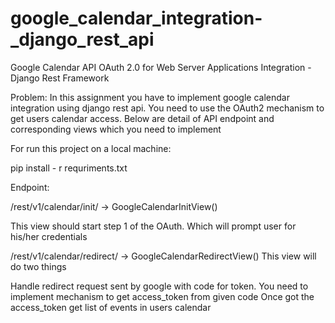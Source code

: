 # google_calendar_integration-_django_rest_api
Google Calendar API OAuth 2.0 for Web Server Applications Integration - Django Rest Framework

Problem: In this assignment you have to implement google calendar integration using django rest api. You need to use the OAuth2 mechanism to get users calendar access. Below are detail of API endpoint and corresponding views which you need to implement

For run this project on a local machine:

pip install - r requriments.txt

Endpoint:

/rest/v1/calendar/init/ -> GoogleCalendarInitView()

This view should start step 1 of the OAuth. Which will prompt user for his/her credentials

/rest/v1/calendar/redirect/ -> GoogleCalendarRedirectView()
This view will do two things

Handle redirect request sent by google with code for token. You need to implement mechanism to get access_token from given code
Once got the access_token get list of events in users calendar

